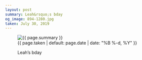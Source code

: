 ```yaml
---
layout: post
summary: Leah&rsquo;s bday
og_image: 894-1280.jpg
taken: July 30, 2019
---
```


<figure class="post">
<img alt="{{ page.summary }}" sizes="(min-width: 700px) 50vw, calc(100vw - 2rem)" src="{{ site.assets_url }}/894-640.jpg" srcset="{{ site.assets_url }}/894-320.jpg 320w, {{ site.assets_url }}/894-640.jpg 640w, {{ site.assets_url }}/894-960.jpg 960w, {{ site.assets_url }}/894-1280.jpg 1280w"/>
<figcaption>
<time>{{ page.taken | default: page.date | date: "%B %-d, %Y" }}</time>
<p>Leah’s bday</p>
</figcaption>
</figure>
